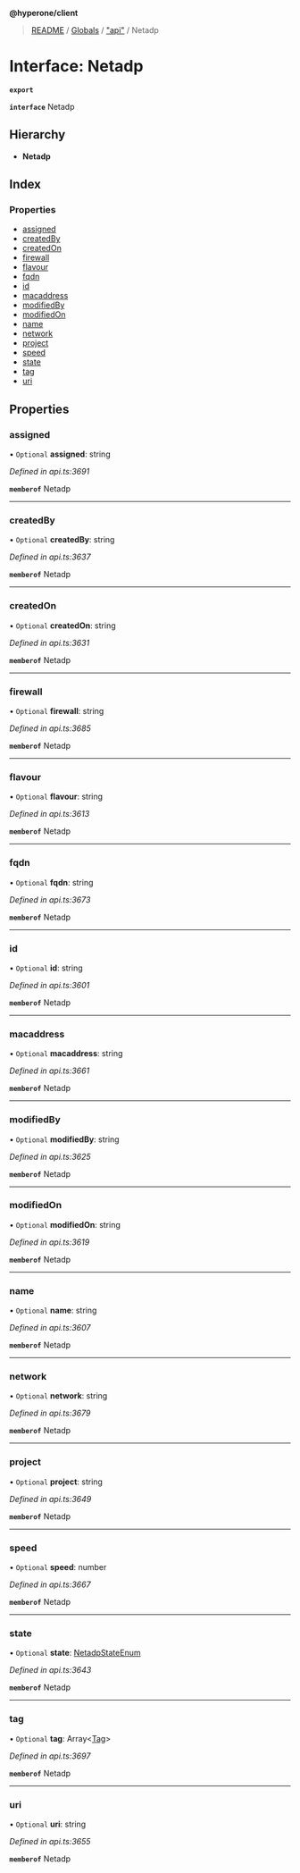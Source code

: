 **@hyperone/client**

> [README](../README.md) / [Globals](../globals.md) / ["api"](../modules/_api_.md) / Netadp

# Interface: Netadp

**`export`** 

**`interface`** Netadp

## Hierarchy

* **Netadp**

## Index

### Properties

* [assigned](_api_.netadp.md#assigned)
* [createdBy](_api_.netadp.md#createdby)
* [createdOn](_api_.netadp.md#createdon)
* [firewall](_api_.netadp.md#firewall)
* [flavour](_api_.netadp.md#flavour)
* [fqdn](_api_.netadp.md#fqdn)
* [id](_api_.netadp.md#id)
* [macaddress](_api_.netadp.md#macaddress)
* [modifiedBy](_api_.netadp.md#modifiedby)
* [modifiedOn](_api_.netadp.md#modifiedon)
* [name](_api_.netadp.md#name)
* [network](_api_.netadp.md#network)
* [project](_api_.netadp.md#project)
* [speed](_api_.netadp.md#speed)
* [state](_api_.netadp.md#state)
* [tag](_api_.netadp.md#tag)
* [uri](_api_.netadp.md#uri)

## Properties

### assigned

• `Optional` **assigned**: string

*Defined in api.ts:3691*

**`memberof`** Netadp

___

### createdBy

• `Optional` **createdBy**: string

*Defined in api.ts:3637*

**`memberof`** Netadp

___

### createdOn

• `Optional` **createdOn**: string

*Defined in api.ts:3631*

**`memberof`** Netadp

___

### firewall

• `Optional` **firewall**: string

*Defined in api.ts:3685*

**`memberof`** Netadp

___

### flavour

• `Optional` **flavour**: string

*Defined in api.ts:3613*

**`memberof`** Netadp

___

### fqdn

• `Optional` **fqdn**: string

*Defined in api.ts:3673*

**`memberof`** Netadp

___

### id

• `Optional` **id**: string

*Defined in api.ts:3601*

**`memberof`** Netadp

___

### macaddress

• `Optional` **macaddress**: string

*Defined in api.ts:3661*

**`memberof`** Netadp

___

### modifiedBy

• `Optional` **modifiedBy**: string

*Defined in api.ts:3625*

**`memberof`** Netadp

___

### modifiedOn

• `Optional` **modifiedOn**: string

*Defined in api.ts:3619*

**`memberof`** Netadp

___

### name

• `Optional` **name**: string

*Defined in api.ts:3607*

**`memberof`** Netadp

___

### network

• `Optional` **network**: string

*Defined in api.ts:3679*

**`memberof`** Netadp

___

### project

• `Optional` **project**: string

*Defined in api.ts:3649*

**`memberof`** Netadp

___

### speed

• `Optional` **speed**: number

*Defined in api.ts:3667*

**`memberof`** Netadp

___

### state

• `Optional` **state**: [NetadpStateEnum](../enums/_api_.netadpstateenum.md)

*Defined in api.ts:3643*

**`memberof`** Netadp

___

### tag

• `Optional` **tag**: Array\<[Tag](_api_.tag.md)>

*Defined in api.ts:3697*

**`memberof`** Netadp

___

### uri

• `Optional` **uri**: string

*Defined in api.ts:3655*

**`memberof`** Netadp
